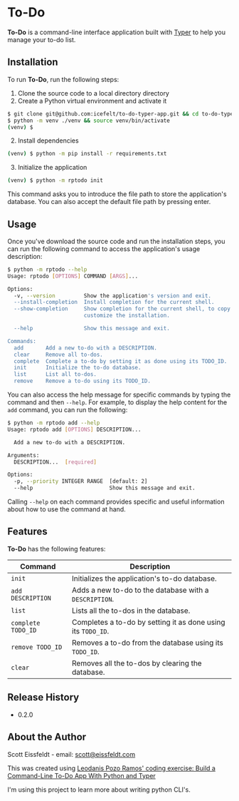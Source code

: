 # To-Do

**To-Do** is a command-line interface application built with [Typer](https://typer.tiangolo.com/) to help you manage your to-do list. 

## Installation

To run **To-Do**, run the following steps:

1. Clone the source code to a local directory directory
2. Create a Python virtual environment and activate it

```sh
$ git clone git@github.com:icefelt/to-do-typer-app.git && cd to-do-typer-app/
$ python -m venv ./venv && source venv/bin/activate
(venv) $
```

2. Install dependencies

```sh
(venv) $ python -m pip install -r requirements.txt
```

3. Initialize the application

```sh
(venv) $ python -m rptodo init
```

This command asks you to introduce the file path to store the application's database. You can also accept the default file path by pressing enter.

## Usage

Once you've download the source code and run the installation steps, you can run the following command to access the application's usage description:

```sh
$ python -m rptodo --help
Usage: rptodo [OPTIONS] COMMAND [ARGS]...

Options:
  -v, --version         Show the application's version and exit.
  --install-completion  Install completion for the current shell.
  --show-completion     Show completion for the current shell, to copy it or
                        customize the installation.

  --help                Show this message and exit.

Commands:
  add       Add a new to-do with a DESCRIPTION.
  clear     Remove all to-dos.
  complete  Complete a to-do by setting it as done using its TODO_ID.
  init      Initialize the to-do database.
  list      List all to-dos.
  remove    Remove a to-do using its TODO_ID.
```

You can also access the help message for specific commands by typing the command and then `--help`. For example, to display the help content for the `add` command, you can run the following:

```sh
$ python -m rptodo add --help
Usage: rptodo add [OPTIONS] DESCRIPTION...

  Add a new to-do with a DESCRIPTION.

Arguments:
  DESCRIPTION...  [required]

Options:
  -p, --priority INTEGER RANGE  [default: 2]
  --help                        Show this message and exit.
```

Calling `--help` on each command provides specific and useful information about how to use the command at hand.

## Features

**To-Do** has the following features:

| Command            | Description                                                  |
| ------------------ | ------------------------------------------------------------ |
| `init`             | Initializes the application's to-do database.                |
| `add DESCRIPTION`  | Adds a new to-do to the database with a `DESCRIPTION`.       |
| `list`             | Lists all the to-dos in the database.                        |
| `complete TODO_ID` | Completes a to-do by setting it as done using its `TODO_ID`. |
| `remove TODO_ID`   | Removes a to-do from the database using its `TODO_ID`.       |
| `clear`            | Removes all the to-dos by clearing the database.             |

## Release History

- 0.2.0

## About the Author

Scott Eissfeldt - email: scott@eissfeldt.com

This was created using [Leodanis Pozo Ramos' coding exercise: Build a Command-Line To-Do App With Python and Typer](https://realpython.com/python-typer-cli/) 

I'm using this project to learn more about writing python CLI's.
